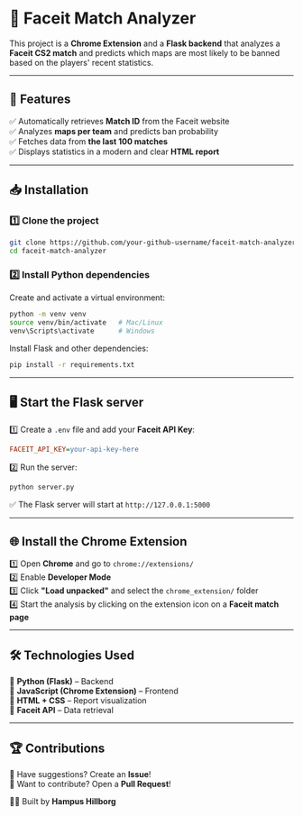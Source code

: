 # 🎯 Faceit Match Analyzer

This project is a **Chrome Extension** and a **Flask backend** that analyzes a **Faceit CS2 match** and predicts which maps are most likely to be banned based on the players' recent statistics.

---

## 🚀 Features
✅ Automatically retrieves **Match ID** from the Faceit website  
✅ Analyzes **maps per team** and predicts ban probability  
✅ Fetches data from **the last 100 matches**  
✅ Displays statistics in a modern and clear **HTML report**  

---

## 📥 Installation

### **1️⃣ Clone the project**
```sh
git clone https://github.com/your-github-username/faceit-match-analyzer.git
cd faceit-match-analyzer
```

### **2️⃣ Install Python dependencies**
Create and activate a virtual environment:
```sh
python -m venv venv
source venv/bin/activate   # Mac/Linux
venv\Scripts\activate      # Windows
```
Install Flask and other dependencies:
```sh
pip install -r requirements.txt
```

---

## 🖥️ **Start the Flask server**

1️⃣ Create a `.env` file and add your **Faceit API Key**:
```ini
FACEIT_API_KEY=your-api-key-here
```

2️⃣ Run the server:
```sh
python server.py
```

✅ The Flask server will start at `http://127.0.0.1:5000`

---

## 🌐 **Install the Chrome Extension**
1️⃣ Open **Chrome** and go to `chrome://extensions/`  
2️⃣ Enable **Developer Mode**  
3️⃣ Click **"Load unpacked"** and select the `chrome_extension/` folder  
4️⃣ Start the analysis by clicking on the extension icon on a **Faceit match page**  

---

## 🛠 **Technologies Used**
🔹 **Python (Flask)** – Backend  
🔹 **JavaScript (Chrome Extension)** – Frontend  
🔹 **HTML + CSS** – Report visualization  
🔹 **Faceit API** – Data retrieval  

---

## 🏆 **Contributions**
🔹 Have suggestions? Create an **Issue**!  
🔹 Want to contribute? Open a **Pull Request**!  

👨‍💻 Built by **Hampus Hillborg**

